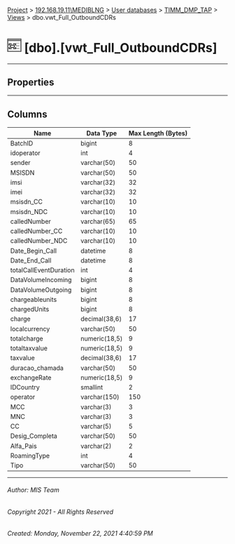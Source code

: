 #### 

[Project](../../../../index.md) > [192.168.19.11\\MEDIBLNG](../../../index.md) > [User databases](../../index.md) > [TIMM_DMP_TAP](../index.md) > [Views](Views.md) > dbo.vwt_Full_OutboundCDRs

# ![Views](../../../../Images/View32.png) [dbo].[vwt_Full_OutboundCDRs]

---

## <a name="#properties"></a>Properties



---

## <a name="#columns"></a>Columns

| Name | Data Type | Max Length (Bytes) |
|---|---|---|
| BatchID | bigint | 8 |
| idoperator | int | 4 |
| sender | varchar(50) | 50 |
| MSISDN | varchar(50) | 50 |
| imsi | varchar(32) | 32 |
| imei | varchar(32) | 32 |
| msisdn_CC | varchar(10) | 10 |
| msisdn_NDC | varchar(10) | 10 |
| calledNumber | varchar(65) | 65 |
| calledNumber_CC | varchar(10) | 10 |
| calledNumber_NDC | varchar(10) | 10 |
| Date_Begin_Call | datetime | 8 |
| Date_End_Call | datetime | 8 |
| totalCallEventDuration | int | 4 |
| DataVolumeIncoming | bigint | 8 |
| DataVolumeOutgoing | bigint | 8 |
| chargeableunits | bigint | 8 |
| chargedUnits | bigint | 8 |
| charge | decimal(38,6) | 17 |
| localcurrency | varchar(50) | 50 |
| totalcharge | numeric(18,5) | 9 |
| totaltaxvalue | numeric(18,5) | 9 |
| taxvalue | decimal(38,6) | 17 |
| duracao_chamada | varchar(50) | 50 |
| exchangeRate | numeric(18,5) | 9 |
| IDCountry | smallint | 2 |
| operator | varchar(150) | 150 |
| MCC | varchar(3) | 3 |
| MNC | varchar(3) | 3 |
| CC | varchar(5) | 5 |
| Desig_Completa | varchar(50) | 50 |
| Alfa_Pais | varchar(2) | 2 |
| RoamingType | int | 4 |
| Tipo | varchar(50) | 50 |


---

###### Author:  MIS Team

###### Copyright 2021 - All Rights Reserved

###### Created: Monday, November 22, 2021 4:40:59 PM

